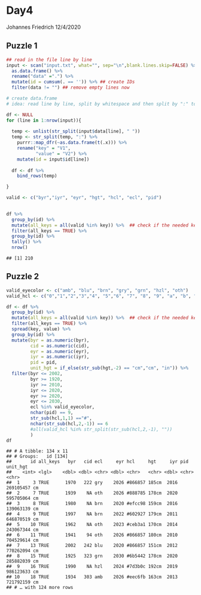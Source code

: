 Day4
================
Johannes Friedrich
12/4/2020

## Puzzle 1

``` r
## read in the file line by line
input <- scan("input.txt", what="", sep="\n",blank.lines.skip=FALSE) %>% 
  as.data.frame() %>% 
  rename("data" =".") %>% 
  mutate(id = cumsum(. == '')) %>% ## create IDs
  filter(data != "") ## remove empty lines now
```

``` r
# create data.frame 
# idea: read line by line, split by whitespace and then split by ":" to get key:value pairs

df <- NULL
for (line in 1:nrow(input)){
  
  temp <- unlist(str_split(input$data[line], " "))
  temp <- str_split(temp, ":") %>% 
    purrr::map_dfr(~as.data.frame(t(.x))) %>% 
    rename("key" = "V1",
           "value" = "V2") %>% 
    mutate(id = input$id[line])
  
  df <- df %>% 
    bind_rows(temp)

}
```

``` r
valid <- c("byr","iyr", "eyr", "hgt", "hcl", "ecl", "pid")

 
df %>% 
  group_by(id) %>% 
  mutate(all_keys = all(valid %in% key)) %>%  ## check if the needed keys are available 
  filter(all_keys == TRUE) %>% 
  group_by(id) %>% 
  tally() %>% 
  nrow()
```

    ## [1] 210

## Puzzle 2

``` r
valid_eyecolor <- c("amb", "blu", "brn", "gry", "grn", "hzl", "oth")
valid_hcl <- c("0","1","2","3","4", "5","6", "7", "8", "9", "a", "b", "c", "d", "e", "f")

df <- df %>% 
  group_by(id) %>% 
  mutate(all_keys = all(valid %in% key)) %>%  ## check if the needed keys are available 
  filter(all_keys == TRUE) %>% 
  spread(key, value) %>% 
  group_by(id) %>% 
  mutate(byr = as.numeric(byr),
         cid = as.numeric(cid),
         eyr = as.numeric(eyr),
         iyr = as.numeric(iyr),
         pid = pid,
         unit_hgt = if_else(str_sub(hgt,-2) == "cm","cm", "in")) %>% 
  filter(byr <= 2002,
         byr >= 1920,
         iyr >= 2010, 
         iyr <= 2020,
         eyr >= 2020,
         eyr <= 2030,
         ecl %in% valid_eyecolor,
         nchar(pid) == 9,
         str_sub(hcl,1,1) =="#",
         nchar(str_sub(hcl,2,-1)) == 6
         #all(valid_hcl %in% str_split(str_sub(hcl,2,-1), ""))  
         )
df
```

    ## # A tibble: 134 x 11
    ## # Groups:   id [134]
    ##       id all_keys   byr   cid ecl     eyr hcl     hgt     iyr pid       unit_hgt
    ##    <int> <lgl>    <dbl> <dbl> <chr> <dbl> <chr>   <chr> <dbl> <chr>     <chr>   
    ##  1     3 TRUE      1970   222 gry    2026 #866857 185cm  2016 269105457 cm      
    ##  2     7 TRUE      1939    NA oth    2026 #888785 178cm  2020 595705064 cm      
    ##  3     8 TRUE      1980    NA brn    2020 #efcc98 159cm  2016 139063139 cm      
    ##  4     9 TRUE      1997    NA brn    2022 #602927 179cm  2011 646870519 cm      
    ##  5    10 TRUE      1962    NA oth    2023 #ceb3a1 170cm  2014 243067344 cm      
    ##  6    11 TRUE      1941    94 oth    2026 #866857 180cm  2010 704529614 cm      
    ##  7    13 TRUE      2002   242 blu    2020 #866857 151cm  2012 770262094 cm      
    ##  8    15 TRUE      1925   323 grn    2030 #6b5442 178cm  2020 285882039 cm      
    ##  9    16 TRUE      1990    NA hzl    2024 #7d3b0c 192cm  2019 986123633 cm      
    ## 10    18 TRUE      1934   303 amb    2026 #eec6fb 163cm  2013 721792159 cm      
    ## # … with 124 more rows
